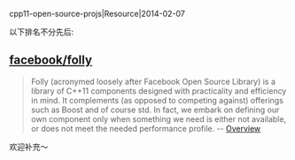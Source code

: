 cpp11-open-source-projs|Resource|2014-02-07

以下排名不分先后:

## [facebook/folly](https://github.com/facebook/folly) ##

> Folly (acronymed loosely after Facebook Open Source Library) is a library of C++11 components designed with practicality and efficiency in mind. It complements (as opposed to competing against) offerings such as Boost and of course std. In fact, we embark on defining our own component only when something we need is either not available, or does not meet the needed performance profile. -- [Overview](https://github.com/facebook/folly/blob/master/folly/docs/Overview.md)


欢迎补充～

